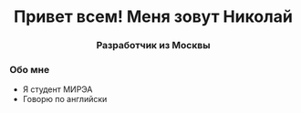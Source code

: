 <div id="header" align="center">
  <h1>Привет всем! Меня зовут Николай</h1>
  <h3>Разработчик из Москвы</h3>
</div>

### Обо мне
-  Я студент МИРЭА
-  Говорю по английски
<!--
**NionNet2020/NionNet2020** is a ✨ _special_ ✨ repository because its `README.md` (this file) appears on your GitHub profile.

### Языки и инструменты

<img src="https://cdn.jsdelivr.net/gh/devicons/devicon@latest/icons/csharp/csharp-original.svg" 
title="js" width="40"/>&nbsp;

            <img src="https://cdn.jsdelivr.net/gh/devicons/devicon@latest/icons/cplusplus/cplusplus-original.svg" />
          

Here are some ideas to get you started:

- 🔭 I’m currently working on ...
- 🌱 I’m currently learning ...
- 👯 I’m looking to collaborate on ...
- 🤔 I’m looking for help with ...
- 💬 Ask me about ...
- 📫 How to reach me: ...
- 😄 Pronouns: ...
- ⚡ Fun fact: ...
-->
